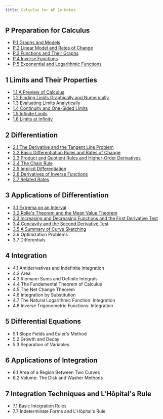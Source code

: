 ```yaml
---
title: Calculus for AP 2e Notes
---
```


## P Preparation for Calculus

- [P.1 Graphs and Models](./0-preperation-for-calculus/0.1-graphs-and-models.md)
- [P.2 Linear Model and Rates of Change](./0-preperation-for-calculus/0.2-linear-models-and-rates-of-change.md)
- [P.3 Functions and Their Graphs](./0-preperation-for-calculus/0.3-functions-and-their-graphs.md)
- [P.4 Inverse Functions](/0-preperation-for-calculus/0.4-inverse-functions.md)
- [P.5 Exponential and Logarithmic Functions](./0-preperation-for-calculus/0.5-exponential-and-logarithmic-functions.md)

## 1 Limits and Their Properties

- [1.1 A Preview of Calculus](/1-limits-and-their-properties/1.1-a-preview-of-calculus.md)
- [1.2 Finding Limits Graphically and Numerically](/1-limits-and-their-properties/1.2-finding-limits-graphically-and-numerically.md)
- [1.3 Evaluating Limits Analytically](/1-limits-and-their-properties/1.3-evaluating-limit-analytically.md)
- [1.4 Continuity and One-Sided Limits](./1-limits-and-their-properties/1.4-continuity-and-one-sided-limits.md)
- [1.5 Infinite Limits](./1-limits-and-their-properties/1.5-infinite-limits.md)
- [1.6 Limits at Infinity](./1-limits-and-their-properties/1.6-limits-at-infinity.md)

## 2 Differentiation

- [2.1 The Derivative and the Tangent Line Problem](./2-differentiation/2.1-the-derivative-and-the-tangent-line-problem.md)
- [2.2 Basic Differentiation Rules and Rates of Change](./2-differentiation/2.2-basic-differentiation-rules-and-rates-of-change.md)
- [2.3 Product and Quotient Rules and Higher-Order Derivatives](./2-differentiation/2.3-product-and-quotient-rules-and-higher-order-derivatives.md)
- [2.4 The Chain Rule](./2-differentiation/2.4-the-chain-rule.md)
- [2.5 Implicit Differentiation](./2-differentiation/2.5-implicit-differentiation.md)
- [2.6 Derivatives of Inverse Functions](./2-differentiation/2.6-derivatives-of-inverse-functions.md)
- [2.7 Related Rates](./2-differentiation/2.7-related-rates.md)

## 3 Applications of Differentiation

- [3.1 Extrema on an Interval](./3-applications-of-differentiation/3.1-extrema-on-an-interval.md)
- [3.2 Rolle's Theorem and the Mean Value Theorem](./3-applications-of-differentiation/3.2-rolles-theorem-and-the-mean-value-theorem.md)
- [3.3 Increasing and Decreasing Functions and the First Derivative Test](./3-applications-of-differentiation/3.3-the-first-derivative-test.md)
- [3.4 Concavity and the Second Derivative Test](./3-applications-of-differentiation/3.4-concavity-and-the-second-derivative-test.md)
- [3.5 A Summary of Curve Sketching](./3-applications-of-differentiation/3.5-a-summary-of-curve-sketching.md)
- 3.6 Optimization Problems
- 3.7 Differentials

## 4 Integration

- 4.1 Antiderivatives and Indefinite Integration
- 4.2 Area
- 4.3 Riemann Sums and Definite Integrals
- 4.4 The Fundamental Theorem of Calculus
- 4.5 The Net Change Theorem
- 4.6 Integration by Substitution
- 4.7 The Natural Logarithmic Function: Integration
- 4.8 Inverse Trigonometric Functions: Integration

## 5 Differential Equations

- 5.1 Slope Fields and Euler's Method
- 5.2 Growth and Decay
- 5.3 Separation of Variables

## 6 Applications of Integration

- 6.1 Area of a Region Between Two Curves
- 6.2 Volume: The Disk and Washer Methods

## 7 Integration Techniques and L'Hôpital's Rule

- 7.1 Basic Integration Rules
- 7.7 Indeterminate Forms and L'Hôpital's Rule
